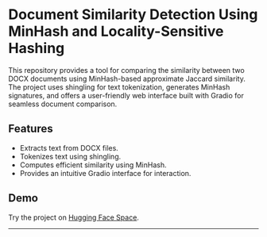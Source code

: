 # Document Similarity Detection Using MinHash and Locality-Sensitive Hashing

This repository provides a tool for comparing the similarity between two DOCX documents using MinHash-based approximate Jaccard similarity. The project uses shingling for text tokenization, generates MinHash signatures, and offers a user-friendly web interface built with Gradio for seamless document comparison.

## Features
- Extracts text from DOCX files.
- Tokenizes text using shingling.
- Computes efficient similarity using MinHash.
- Provides an intuitive Gradio interface for interaction.

## Demo
Try the project on [Hugging Face Space](https://huggingface.co/spaces/Sourikta/doc_similarity).

---

